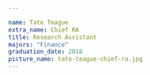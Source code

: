 ```yaml
---

name: Tate Teague
extra_name: Chief RA
title: Research Assistant
majors: "Finance"
graduation_date: 2018
picture_name: tate-teague-chief-ra.jpg
---
```

    
    
